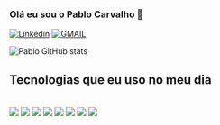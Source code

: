 
### Olá eu sou o Pablo Carvalho 🦇

[![Linkedin](https://img.shields.io/badge/LinkedIn-0077B5?style=for-the-badge&logo=linkedin&logoColor=white)](www.linkedin.com/in/pablo-carvalho-140255260)
[![GMAIL](https://img.shields.io/badge/Gmail-D14836?style=for-the-badge&logo=gmail&logoColor=white)](mailto:devpablocarvalho@gmail.com)

![Pablo GitHub stats](https://github-readme-stats.vercel.app/api?username=PabloCsDev&show_icons=true&theme=tokyonight)

## Tecnologias que eu uso no meu dia 

<div style="dispaly: inline_block"><br/>
    <img align="center" all="JavaScript" src="https://img.shields.io/badge/JavaScript-F7DF1E?style=for-the-badge&logo=javascript&logoColor=black"/>
    <img align="center" all="HTML5" src="https://img.shields.io/badge/HTML5-E34F26?style=for-the-badge&logo=html5&logoColor=white"/>
    <img align="center" all="CSS3" src="https://img.shields.io/badge/CSS3-1572B6?style=for-the-badge&logo=css3&logoColor=white"/>
    <img align="center" all="ANGULAR" src="https://img.shields.io/badge/Angular-DD0031?style=for-the-badge&logo=angular&logoColor=white"/>
    <img align="center" all="DART" src="https://img.shields.io/badge/Dart-0175C2?style=for-the-badge&logo=dart&logoColor=white"/>
    <img align="center" all="FLUTTER" src="https://img.shields.io/badge/Flutter-02569B?style=for-the-badge&logo=flutter&logoColor=white"/>
      <img align="center" all="LINUX" src="https://img.shields.io/badge/Linux-FCC624?style=for-the-badge&logo=linux&logoColor=black"/>
      <img align="center" all="GIT" src="https://img.shields.io/badge/GIT-E44C30?style=for-the-badge&logo=git&logoColor=white"/>
</div>
